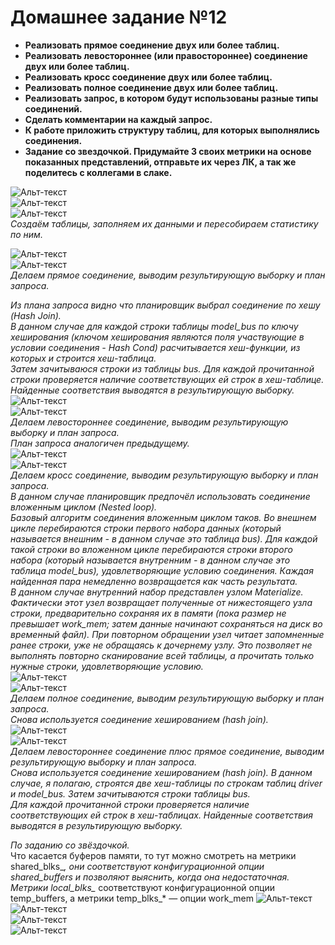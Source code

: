 

# Домашнее задание №12


* **Реализовать прямое соединение двух или более таблиц.**  
* **Реализовать левостороннее (или правостороннее) соединение двух или более таблиц.**  
* **Реализовать кросс соединение двух или более таблиц.**  
* **Реализовать полное соединение двух или более таблиц.**  
* **Реализовать запрос, в котором будут использованы разные типы соединений.**  
* **Сделать комментарии на каждый запрос.**
* **К работе приложить структуру таблиц, для которых выполнялись соединения.**
* **Задание со звездочкой. Придумайте 3 своих метрики на основе показанных представлений, отправьте их через ЛК, а так же поделитесь с коллегами в слаке.**  

![Альт-текст](Images/HW12/01.png)  
![Альт-текст](Images/HW12/02.png)  
![Альт-текст](Images/HW12/03.png)  
_Создаём таблицы, заполняем их данными и пересобираем статистику по ним._  

![Альт-текст](Images/HW12/04.png)  
![Альт-текст](Images/HW12/04_1.png)  
_Делаем прямое соединение, выводим результирующую выборку и план запроса._  

_Из плана запроса видно что планировщик выбрал соединение по хешу (Hash Join)._  
_В данном случае для каждой строки таблицы model_bus по ключу хеширования (ключом хеширования являются поля участвующие в условии соединения - Hash Cond) расчитывается хеш-функции, из которых и строится хеш-таблица._  
_Затем зачитываюся строки из таблицы bus. Для каждой прочитанной строки проверяется наличие соответствующих ей строк в хеш-таблице. Найденные соответствия выводятся в результирующую выборку._  
![Альт-текст](Images/HW12/05.png)  
![Альт-текст](Images/HW12/05_1.png)  
_Делаем левостороннее соединение, выводим результирующую выборку и план запроса._  
_План запроса аналогичен предыдущему._  
![Альт-текст](Images/HW12/06.png)  
![Альт-текст](Images/HW12/06_1.png)  
_Делаем кросс соединение, выводим результирующую выборку и план запроса._  
_В данном случае планировщик предпочёл использовать соединение вложенным циклом (Nested loop)._  
_Базовый алгоритм соединения вложенным циклом таков. Во внешнем цикле перебираются строки первого набора данных (который называется внешним - в данном случае это таблица bus). Для каждой такой строки во вложенном цикле перебираются строки второго набора (который называется внутренним - в данном случае это таблица model_bus), удовлетворяющие условию соединения. Каждая найденная пара немедленно возвращается как часть результата._  
_В данном случае внутренний набор представлен узлом Materialize. Фактически этот узел возвращает полученные от нижестоящего узла строки, предварительно сохраняя их в памяти (пока размер не превышает work_mem; затем данные начинают сохраняться на диск во временный файл). При повторном обращении узел читает запомненные ранее строки, уже не обращаясь к дочернему узлу. Это позволяет не выполнять повторно сканирование всей таблицы, а прочитать только нужные строки, удовлетворяющие условию._  
![Альт-текст](Images/HW12/07.png)  
![Альт-текст](Images/HW12/07_1.png)  
_Делаем полное соединение, выводим результирующую выборку и план запроса._   
_Снова используется соединение хешированием (hash join)._  
![Альт-текст](Images/HW12/08.png)  
![Альт-текст](Images/HW12/08_1.png)  
_Делаем левостороннее соединение плюс прямое соединение, выводим результирующую выборку и план запроса._  
_Снова используется соединение хешированием (hash join). В данном случае, я полагаю, строятся две хеш-таблицы по строкам таблиц driver и model_bus. Затем зачитываются строки таблицы bus._  
_Для каждой прочитанной строки проверяется наличие соответствующих ей строк в хеш-таблицах. Найденные соответствия выводятся в результирующую выборку._
  
_По заданию со звёздочкой._  
 Что касается буферов памяти, то тут можно смотреть на метрики shared_blks_*, они соответствуют конфигурационной опции shared_buffers и позволяют выяснить, когда она недостаточная. Метрики local_blks_* соответствуют конфигурационной опции temp_buffers, а метрики temp_blks_* — опции work_mem
![Альт-текст](Images/HW12/09.png)  
![Альт-текст](Images/HW12/09_01.png)  
![Альт-текст](Images/HW12/10.png)  
![Альт-текст](Images/HW12/10_1.png)  


